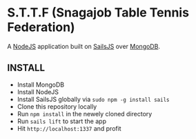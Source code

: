# S.T.T.F (Snagajob Table Tennis Federation)

A [NodeJS](http://nodejs.org/) application built on [SailsJS](http://sailsjs.org/) over [MongoDB](mongodb.org).

## INSTALL
- Install MongoDB
- Install NodeJS
- Install SailsJS globally via `sudo npm -g install sails`
- Clone this repository locally
- Run `npm install` in the newely cloned directory
- Run `sails lift` to start the app
- Hit `http://localhost:1337` and profit
